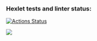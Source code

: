 ### Hexlet tests and linter status:
[![Actions Status](https://github.com/Alexander-Ageev/python-project-49/workflows/hexlet-check/badge.svg)](https://github.com/Alexander-Ageev/python-project-49/actions)

<a href="https://codeclimate.com/github/Alexander-Ageev/python-project-49/maintainability"><img src="https://api.codeclimate.com/v1/badges/b12e7eba7ccaf1416b27/maintainability" /></a>